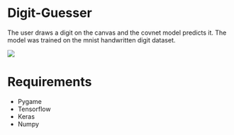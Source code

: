# Digit-Guesser

The user draws a digit on the canvas and the covnet model predicts it. The model was trained on the mnist handwritten digit dataset.

![](Guesser.gif)

# Requirements
- Pygame
- Tensorflow
- Keras
- Numpy
